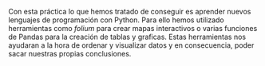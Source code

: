 Con esta práctica lo que hemos tratado de conseguir es aprender nuevos lenguajes de programación con Python. 
Para ello hemos utilizado herramientas como *folium* para crear mapas interactivos o varias funciones de Pandas para la creación de tablas y graficas.
Estas herramientas nos ayudaran a la hora de ordenar y visualizar datos y en consecuencia, poder sacar nuestras propias conclusiones. 
